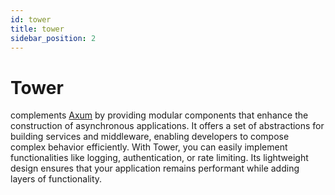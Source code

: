 ```yaml
---
id: tower
title: tower
sidebar_position: 2
---
```


# Tower

complements [Axum](../axum/index.md) by providing modular components that enhance the construction of asynchronous applications. 
It offers a set of abstractions for building services and middleware, enabling developers to compose complex behavior efficiently. 
With Tower, you can easily implement functionalities like logging, authentication, or rate limiting. 
Its lightweight design ensures that your application remains performant while adding layers of functionality.

